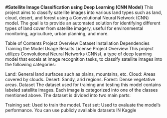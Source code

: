 **#Satellite Image Classification using Deep Learning (CNN Model)**
This project aims to classify satellite images into various land types such as land, cloud, desert, and forest using a Convolutional Neural Network (CNN) model. The goal is to provide an automated solution for identifying different types of land cover from satellite imagery, useful for environmental monitoring, agriculture, urban planning, and more.

Table of Contents
Project Overview
Dataset
Installation
Dependencies
Training the Model
Usage
Results
License
Project Overview
This project utilizes Convolutional Neural Networks (CNNs), a type of deep learning model that excels at image recognition tasks, to classify satellite images into the following categories:

Land: General land surfaces such as plains, mountains, etc.
Cloud: Areas covered by clouds.
Desert: Sandy, arid regions.
Forest: Dense vegetative areas.
Dataset
The dataset used for training and testing this model contains labeled satellite images. Each image is categorized into one of the classes mentioned above. The dataset is divided into two main parts:

Training set: Used to train the model.
Test set: Used to evaluate the model’s performance.
You can use publicly available datasets IN Kaggle

